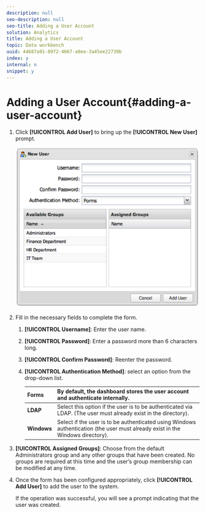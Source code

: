 ```yaml
---
description: null
seo-description: null
seo-title: Adding a User Account
solution: Analytics
title: Adding a User Account
topic: Data workbench
uuid: 44687a91-89f2-4667-a8ee-3a45ee22739b
index: y
internal: n
snippet: y
---
```


# Adding a User Account{#adding-a-user-account}

1. Click **[!UICONTROL Add User]** to bring up the **[!UICONTROL New User]** prompt.

   ![](assets/add_user_account.png)

1. Fill in the necessary fields to complete the form.
   1. **[!UICONTROL Username]**: Enter the user name.
   1. **[!UICONTROL Password]**: Enter a password more than 6 characters long.
   1. **[!UICONTROL Confirm Password]**: Reenter the password.
   1. **[!UICONTROL Authentication Method]**: select an option from the drop-down list.

       | **Forms** | By default, the dashboard stores the user account and authenticate internally. |
       |---|---|
       | **LDAP** | Select this option if the user is to be authenticated via LDAP. (The user must already exist in the directory). |
       | **Windows** | Select if the user is to be authenticated using Windows authentication (the user must already exist in the Windows directory). |

1. **[!UICONTROL Assigned Groups]**: Choose from the default Administrators group and any other groups that have been created. No groups are required at this time and the user’s group membership can be modified at any time.
1. Once the form has been configured appropriately, click **[!UICONTROL Add User]** to add the user to the system.

   If the operation was successful, you will see a prompt indicating that the user was created. 
